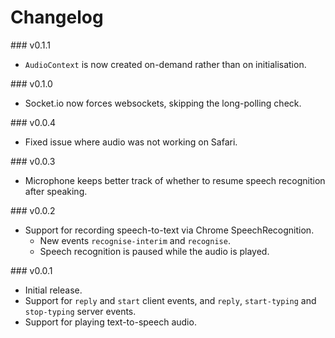 # Changelog

### v0.1.1

* `AudioContext` is now created on-demand rather than on initialisation.

### v0.1.0

* Socket.io now forces websockets, skipping the long-polling check.

### v0.0.4

* Fixed issue where audio was not working on Safari.

### v0.0.3

* Microphone keeps better track of whether to resume speech recognition after speaking.

### v0.0.2

* Support for recording speech-to-text via Chrome SpeechRecognition.
  * New events `recognise-interim` and `recognise`.
  * Speech recognition is paused while the audio is played.

### v0.0.1

* Initial release.
* Support for `reply` and `start` client events, and `reply`, `start-typing` and `stop-typing` server events.
* Support for playing text-to-speech audio.
